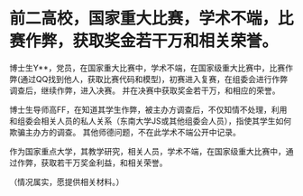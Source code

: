 # 前二高校，国家重大比赛，学术不端，比赛作弊，获取奖金若干万和相关荣誉。


博士生Y**，党员，在国家重大比赛中，学术不端，在国家级重大比赛中，比赛作弊(通过QQ找到他人，获取比赛代码和模型)，初赛进入复赛，在组委会进行作弊调查后，继续作弊，进入决赛。 并在决赛中获取奖金若干万，和相应的荣誉。


博士生导师高FF，在知道其学生作弊，被主办方调查后，不仅知情不处理，利用和组委会相关人员的私人关系（东南大学JS或其他组委会人员），指使其学生如何欺骗主办方的调查。
其他师德问题，不在此学术不端公开中记录。


作为国家重点大学，其教学研究，相关人员，学术不端，在国家级重大比赛中，通过作弊，获取若干万奖金利益，和相关荣誉。


（情况属实，愿提供相关材料。）

